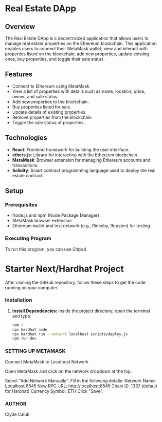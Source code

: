 # Real Estate DApp

## Overview

The Real Estate DApp is a decentralized application that allows users to manage real estate properties on the Ethereum blockchain. This application enables users to connect their MetaMask wallet, view and interact with properties listed on the blockchain, add new properties, update existing ones, buy properties, and toggle their sale status.

## Features

- Connect to Ethereum using MetaMask.
- View a list of properties with details such as name, location, price, owner, and sale status.
- Add new properties to the blockchain.
- Buy properties listed for sale.
- Update details of existing properties.
- Remove properties from the blockchain.
- Toggle the sale status of properties.

## Technologies

- **React**: Frontend framework for building the user interface.
- **ethers.js**: Library for interacting with the Ethereum blockchain.
- **MetaMask**: Browser extension for managing Ethereum accounts and transactions.
- **Solidity**: Smart contract programming language used to deploy the real estate contract.

## Setup

### Prerequisites

- Node.js and npm (Node Package Manager)
- MetaMask browser extension
- Ethereum wallet and test network (e.g., Rinkeby, Ropsten) for testing

### Executing Program

To run this program, you can use Gitpod.

# Starter Next/Hardhat Project

After cloning the GitHub repository, follow these steps to get the code running on your computer.

### Installation

1. **Install Dependencies:**
   Inside the project directory, open the terminal and type:
   ```bash
   npm i
   npx hardhat node
   npx hardhat run --network localhost scripts/deploy.js
   npm run dev

### SETTING UP METAMASK
Connect MetaMask to Localhost Network

Open MetaMask and click on the network dropdown at the top.

Select "Add Network Manually".
Fill in the following details:
Network Name: Localhost 8545
New RPC URL: http://localhost:8545
Chain ID: 1337 (default for Hardhat)
Currency Symbol: ETH
Click "Save".

### AUTHOR
Clyde Calub